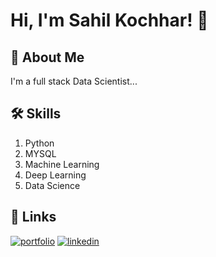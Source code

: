 
# Hi, I'm Sahil Kochhar! 👋


## 🚀 About Me
I'm a full stack Data Scientist...


## 🛠 Skills
1. Python
2. MYSQL
3. Machine Learning
4. Deep Learning
5. Data Science


## 🔗 Links
[![portfolio](https://img.shields.io/badge/my_portfolio-000?style=for-the-badge&logo=ko-fi&logoColor=white)](https://github.com/sahilkochhar0512?tab=repositories)
[![linkedin](https://img.shields.io/badge/linkedin-0A66C2?style=for-the-badge&logo=linkedin&logoColor=white)](https://www.linkedin.com/in/sahilkochhar05/)


